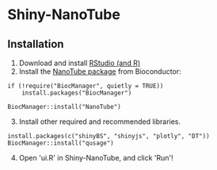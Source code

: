 # Shiny-NanoTube

## Installation
1. Download and install [RStudio (and R)](https://www.rstudio.com/products/rstudio/download/)
2. Install the [NanoTube package](http://www.bioconductor.org/packages/release/bioc/html/NanoTube.html) from Bioconductor:
```{r}
if (!require("BiocManager", quietly = TRUE))
    install.packages("BiocManager")

BiocManager::install("NanoTube")
```
3. Install other required and recommended libraries.
```{r}
install.packages(c("shinyBS", "shinyjs", "plotly", "DT"))
BiocManager::install("qusage")
```
4. Open 'ui.R' in Shiny-NanoTube, and click 'Run'!
